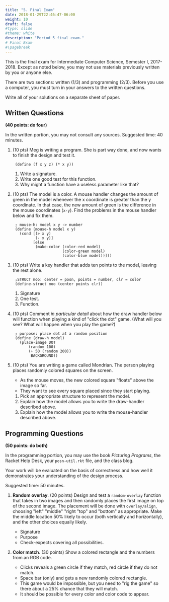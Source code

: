 ```yaml
---
title: "5. Final Exam"
date: 2018-01-29T22:46:47-06:00
weight: 10
draft: false
#type: slide
#theme: white
description: "Period 5 final exam."
# Final Exam 
#\pagebreak
---
```


This is the final exam for Intermediate Computer Science, Semester I,
2017-2018. Except as noted below, you may not use materials previously
written by you or anyone else.

There are two sections: written (1/3) and programming (2/3). Before
you use a computer, you must turn in your answers to the written questions.

Write all of your solutions on a separate sheet of paper. 

## Written Questions 

**(40 points: do four)**

In the written portion, you may not consult any sources. Suggested
time: 40 minutes.

1. (10 pts) Meg is writing a program. She is part way done, and now
wants to finish the design and test it.

        (define (f x y z) (* x y))

     1. Write a signature.
     2. Write one good test for this function.
     3. Why might a function have a useless parameter like that?

2. (10 pts) The model is a color. A mouse handler changes the amount of green
in the model whenever the x coordinate is greater than the y
coordinate. In that case, the new amount of green is the difference in
the mouse coordinates (`x-y`). Find the problems in the mouse handler
below and fix them.

        ; mouse-h: model x y -> number
        (define (mouse-h model x y)
          (cond [(> x y)
                 (- x y)]
                [else
                 (make-color (color-red model) 
                             (color-green model) 
                             (color-blue model))]))

3. (10 pts) Write a key handler that adds ten points to the model,
   leaving the rest alone.

        ;STRUCT moo: center = posn, points = number, clr = color
        (define-struct moo (center points clr))
        
    1. Signature
    2. One test.
    3. Function.


4. (10 pts)
Comment _in particular detail_ about how the draw handler below will
function when playing a kind of "click the dot" game. (What will you see? What will happen when you play the game?)

        ; purpose: place dot at a random position
        (define (draw-h model)
          (place-image DOT 
              (random 100)
              (+ 50 (random 200))
               BACKGROUND))

5. (10 pts) You are writing a game called Mondrian. The person playing
places randomly colored squares on the screen. 

    * As the mouse moves, the new colored square "floats" above the 
    image so far. 
    * They want to see every square placed since they start playing.

    1. Pick an appropriate structure to represent the model.
    2. Explain how the model allows you to write the draw-handler
       described above.
    3. Explain how the model allows you to write the mouse-handler
       described above.

## Programming Questions 

**(50 points: do both)**

In the programming portion, you may use the book _Picturing Programs_,
the Racket Help Desk, your `posn-util.rkt` file, and the class blog. 

Your work will be evaluated on the basis of correctness and how well
it demonstrates your understanding of the design process.

Suggested time: 50 minutes. 

1. **Random overlay**. (20 points) Design and test a `random-overlay` function
   that takes in two images and then randomly places the first image
   on top of the second image. The placement will be done with
   `overlay/align`, choosing "left" "middle" "right "top" and "bottom"
   as appropriate. Make the middle location 50% likely to occur (both
   vertically and horizontally), and the other choices equally likely.

   * Signature
   * Purpose
   * Check-expects covering all possibilities.
   
2. **Color match**. (30 points) Show a colored rectangle and the numbers from an
   RGB code. 
   
   * Clicks reveals a green circle if they match, red circle if they do not match.
   * Space bar (only) and gets a new randomly colored rectangle. 
   * This game would be impossible, but
   you need to "rig the game" so there about a 25% chance that they
   will match. 
   * It should be possible for every color and color code to
   appear. 
